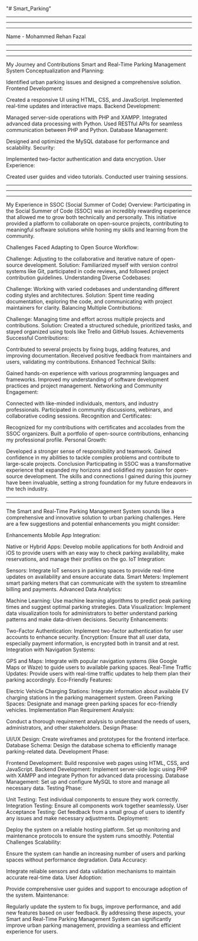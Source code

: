 "# Smart_Parking" 
********************************
********************************
*******************************
Name - Mohammed Rehan Fazal
********************************
********************************
********************************

My Journey and Contributions
Smart and Real-Time Parking Management System
Conceptualization and Planning:

Identified urban parking issues and designed a comprehensive solution.
Frontend Development:

Created a responsive UI using HTML, CSS, and JavaScript.
Implemented real-time updates and interactive maps.
Backend Development:

Managed server-side operations with PHP and XAMPP.
Integrated advanced data processing with Python.
Used RESTful APIs for seamless communication between PHP and Python.
Database Management:

Designed and optimized the MySQL database for performance and scalability.
Security:

Implemented two-factor authentication and data encryption.
User Experience:

Created user guides and video tutorials.
Conducted user training sessions.
*******************************************
*******************************************
*******************************************
My Experience in SSOC (Social Summer of Code)
Overview:
Participating in the Social Summer of Code (SSOC) was an incredibly rewarding experience that allowed me to grow both technically and personally. This initiative provided a platform to collaborate on open-source projects, contributing to meaningful software solutions while honing my skills and learning from the community.

Challenges Faced
Adapting to Open Source Workflow:

Challenge: Adjusting to the collaborative and iterative nature of open-source development.
Solution: Familiarized myself with version control systems like Git, participated in code reviews, and followed project contribution guidelines.
Understanding Diverse Codebases:

Challenge: Working with varied codebases and understanding different coding styles and architectures.
Solution: Spent time reading documentation, exploring the code, and communicating with project maintainers for clarity.
Balancing Multiple Contributions:

Challenge: Managing time and effort across multiple projects and contributions.
Solution: Created a structured schedule, prioritized tasks, and stayed organized using tools like Trello and GitHub Issues.
Achievements
Successful Contributions:

Contributed to several projects by fixing bugs, adding features, and improving documentation.
Received positive feedback from maintainers and users, validating my contributions.
Enhanced Technical Skills:

Gained hands-on experience with various programming languages and frameworks.
Improved my understanding of software development practices and project management.
Networking and Community Engagement:

Connected with like-minded individuals, mentors, and industry professionals.
Participated in community discussions, webinars, and collaborative coding sessions.
Recognition and Certificates:

Recognized for my contributions with certificates and accolades from the SSOC organizers.
Built a portfolio of open-source contributions, enhancing my professional profile.
Personal Growth:

Developed a stronger sense of responsibility and teamwork.
Gained confidence in my abilities to tackle complex problems and contribute to large-scale projects.
Conclusion
Participating in SSOC was a transformative experience that expanded my horizons and solidified my passion for open-source development. The skills and connections I gained during this journey have been invaluable, setting a strong foundation for my future endeavors in the tech industry.
******************************************************************************************************************************************
************************************************************************************************************************************************************************************************************************************************************************************


The Smart and Real-Time Parking Management System sounds like a comprehensive and innovative solution to urban parking challenges. Here are a few suggestions and potential enhancements you might consider:

Enhancements
Mobile App Integration:

Native or Hybrid Apps: Develop mobile applications for both Android and iOS to provide users with an easy way to check parking availability, make reservations, and manage their profiles on the go.
IoT Integration:

Sensors: Integrate IoT sensors in parking spaces to provide real-time updates on availability and ensure accurate data.
Smart Meters: Implement smart parking meters that can communicate with the system to streamline billing and payments.
Advanced Data Analytics:

Machine Learning: Use machine learning algorithms to predict peak parking times and suggest optimal parking strategies.
Data Visualization: Implement data visualization tools for administrators to better understand parking patterns and make data-driven decisions.
Security Enhancements:

Two-Factor Authentication: Implement two-factor authentication for user accounts to enhance security.
Encryption: Ensure that all user data, especially payment information, is encrypted both in transit and at rest.
Integration with Navigation Systems:

GPS and Maps: Integrate with popular navigation systems (like Google Maps or Waze) to guide users to available parking spaces.
Real-Time Traffic Updates: Provide users with real-time traffic updates to help them plan their parking accordingly.
Eco-Friendly Features:

Electric Vehicle Charging Stations: Integrate information about available EV charging stations in the parking management system.
Green Parking Spaces: Designate and manage green parking spaces for eco-friendly vehicles.
Implementation Plan
Requirement Analysis:

Conduct a thorough requirement analysis to understand the needs of users, administrators, and other stakeholders.
Design Phase:

UI/UX Design: Create wireframes and prototypes for the frontend interface.
Database Schema: Design the database schema to efficiently manage parking-related data.
Development Phase:

Frontend Development: Build responsive web pages using HTML, CSS, and JavaScript.
Backend Development: Implement server-side logic using PHP with XAMPP and integrate Python for advanced data processing.
Database Management: Set up and configure MySQL to store and manage all necessary data.
Testing Phase:

Unit Testing: Test individual components to ensure they work correctly.
Integration Testing: Ensure all components work together seamlessly.
User Acceptance Testing: Get feedback from a small group of users to identify any issues and make necessary adjustments.
Deployment:

Deploy the system on a reliable hosting platform.
Set up monitoring and maintenance protocols to ensure the system runs smoothly.
Potential Challenges
Scalability:

Ensure the system can handle an increasing number of users and parking spaces without performance degradation.
Data Accuracy:

Integrate reliable sensors and data validation mechanisms to maintain accurate real-time data.
User Adoption:

Provide comprehensive user guides and support to encourage adoption of the system.
Maintenance:

Regularly update the system to fix bugs, improve performance, and add new features based on user feedback.
By addressing these aspects, your Smart and Real-Time Parking Management System can significantly improve urban parking management, providing a seamless and efficient experience for users.
